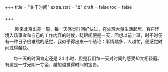 +++
title = "关于时间"
extra.stat = "⏳"
draft = false
toc = false

+++

&emsp;&emsp; 刚来北京出差一周，每一天感觉时间好快过，在处理大量生活起居、客户环境入场事宜和自己的工作内容的时候，眨眼间便是一天，回想以前上班，时不时便有一种日子很难熬的感觉，我似乎得出来一个结论：事情越多，人越忙，便感觉时间过得越快。

&emsp;&emsp;每一天的时间肯定还是 24 小时，但是我们每一天对时间的感受却大相径庭。有道是一寸光阴一寸金，越想越觉得时间的宝贵。

